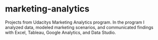 # marketing-analytics
Projects from Udacitys Marketing Analytics program. 
In the program I analyzed data, modeled marketing scenarios, and communicated findings with Excel, Tableau, Google Analytics, and Data Studio. 

